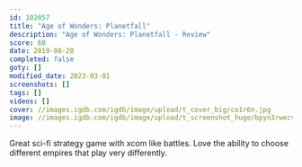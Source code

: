 ```yaml
---
id: 102057
title: "Age of Wonders: Planetfall"
description: "Age of Wonders: Planetfall - Review"
score: 60
date: 2019-08-20
completed: false
goty: []
modified_date: 2023-03-01
screenshots: []
tags: []
videos: []
cover: //images.igdb.com/igdb/image/upload/t_cover_big/co1r6n.jpg
image: //images.igdb.com/igdb/image/upload/t_screenshot_huge/bpyn3rwecv9opnzjps7u.jpg
---
```

Great sci-fi strategy game with xcom like battles. Love the ability to choose different empires that play very differently.